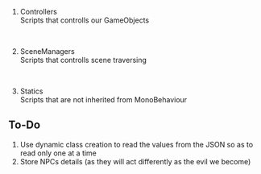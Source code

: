 1. Controllers<br>
Scripts that controlls our GameObjects
<br>

2. SceneManagers<br>
Scripts that controlls scene traversing
<br>

3. Statics <br>
Scripts that are not inherited from MonoBehaviour <br>


## To-Do<br>
1. Use dynamic class creation to read the values from the JSON so as to read only one at a time
2. Store NPCs details (as they will act differently as the evil we become)
